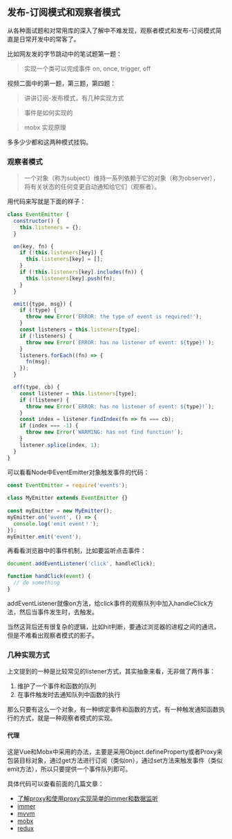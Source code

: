 ## 发布-订阅模式和观察者模式

从各种面试题和对常用库的深入了解中不难发现，观察者模式和发布-订阅模式简直是日常开发中的常客了。

比如网友发的字节跳动中的笔试题第一题：

> 实现一个类可以完成事件 on, once, trigger, off

视频二面中的第一题，第三题，第四题：

> 讲讲订阅-发布模式，有几种实现方式

> 事件是如何实现的

> mobx 实现原理

多多少少都和这两种模式挂钩。

### 观察者模式

> 一个对象（称为subject）维持一系列依赖于它的对象（称为observer），将有关状态的任何变更自动通知给它们（观察者）。

用代码来写就是下面的样子：

```js
class EventEmitter {
  constructor() {
    this.listeners = {};
  }

  on(key, fn) {
    if (!this.listeners[key]) {
      this.listeners[key] = [];
    }
    if (!this.listeners[key].includes(fn)) {
      this.listeners[key].push(fn);
    }
  }

  emit({type, msg}) {
    if (!type) {
      throw new Error('ERROR: the type of event is required!');
    }
    const listeners = this.listeners[type];
    if (!listeners) {
      throw new Error(`ERROR: has no listener of event: ${type}!`);
    }
    listeners.forEach((fn) => {
      fn(msg);
    });
  }

  off(type, cb) {
    const listener = this.listeners[type];
    if (!listener) {
      throw new Error(`ERROR: has no listener of event: ${type}!`);
    }
    const index = listener.findIndex(fn => fn === cb);
    if (index === -1) {
      throw new Error(`WARMING: has not find function!`);
    }
    listener.splice(index, 1);
  }
}
```

可以看看Node中EventEmitter对象触发事件的代码：

```js
const EventEmitter = require('events');
 
class MyEmitter extends EventEmitter {}
 
const myEmitter = new MyEmitter();
myEmitter.on('event', () => {
  console.log('emit event！');
});
myEmitter.emit('event');
```

再看看浏览器中的事件机制，比如要监听点击事件：

```js
document.addEventListener('click', handleClick);

function handClick(event) {
  // do something
}
```

addEventListener就像on方法，给click事件的观察队列中加入handleClick方法，然后当事件发生时，去触发。

当然这背后还有很复杂的逻辑，比如hit判断，要通过浏览器的进程之间的通讯，但是不难看出观察者模式的影子。

### 几种实现方式

上文提到的一种是比较常见的listener方式，其实抽象来看，无非做了两件事：

1. 维护了一个事件和函数的队列
2. 在事件触发时去通知队列中函数的执行

那么只要有这么一个对象，有一种绑定事件和函数的方式，有一种触发通知函数执行的方式，就是一种观察者模式的实现。

#### 代理

这是Vue和Mobx中采用的办法，主要是采用Object.defineProperty或者Proxy来包装目标对象，通过get方法进行订阅（类似on），通过set方法来触发事件（类似emit方法），所以只要提供一个事件队列即可。

具体代码可以查看前面的几篇文章：

- [了解proxy和使用proxy实现简单的immer和数据监听](https://github.com/HuangQiii/Daily/blob/master/923-proxy/923-proxy.md)
- [immer](https://github.com/HuangQiii/Daily/blob/master/923-proxy/tinyImmer.js)
- [mvvm](https://github.com/HuangQiii/Daily/blob/master/922-mvvm/mvvm.js)
- [mobx](https://github.com/HuangQiii/Daily/tree/master/225-hooks/xmobx)
- [redux](https://github.com/HuangQiii/Daily/blob/master/225-hooks/xredux/index.js)